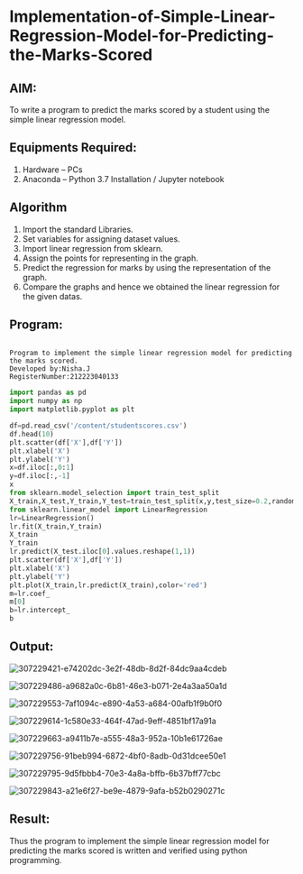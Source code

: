# Implementation-of-Simple-Linear-Regression-Model-for-Predicting-the-Marks-Scored

## AIM:
To write a program to predict the marks scored by a student using the simple linear regression model.

## Equipments Required:
1. Hardware – PCs
2. Anaconda – Python 3.7 Installation / Jupyter notebook

## Algorithm
1. Import the standard Libraries.
2. Set variables for assigning dataset values. 
3. Import linear regression from sklearn.
4. Assign the points for representing in the graph.
5. Predict the regression for marks by using the representation of the graph.
6. Compare the graphs and hence we obtained the linear regression for the given datas.

## Program:
```

Program to implement the simple linear regression model for predicting the marks scored.
Developed by:Nisha.J 
RegisterNumber:212223040133  

```
```python
import pandas as pd
import numpy as np
import matplotlib.pyplot as plt

df=pd.read_csv('/content/studentscores.csv')
df.head(10)
plt.scatter(df['X'],df['Y'])
plt.xlabel('X')
plt.ylabel('Y')
x=df.iloc[:,0:1]
y=df.iloc[:,-1]
x
from sklearn.model_selection import train_test_split
X_train,X_test,Y_train,Y_test=train_test_split(x,y,test_size=0.2,random_state=0)
from sklearn.linear_model import LinearRegression
lr=LinearRegression()
lr.fit(X_train,Y_train)
X_train
Y_train
lr.predict(X_test.iloc[0].values.reshape(1,1))
plt.scatter(df['X'],df['Y'])
plt.xlabel('X')
plt.ylabel('Y')
plt.plot(X_train,lr.predict(X_train),color='red')
m=lr.coef_
m[0]
b=lr.intercept_
b
```

## Output:
![307229421-e74202dc-3e2f-48db-8d2f-84dc9aa4cdeb](https://github.com/user-attachments/assets/f078b8d2-e868-4d15-aee8-637f592ef5ec)

![307229486-a9682a0c-6b81-46e3-b071-2e4a3aa50a1d](https://github.com/user-attachments/assets/bf1a29cf-67d0-4338-aa1d-b931ff98cf5d)

![307229553-7af1094c-e890-4a53-a684-00afb1f9b0f0](https://github.com/user-attachments/assets/9d45730f-f350-418c-a140-e57d291f1058)

![307229614-1c580e33-464f-47ad-9eff-4851bf17a91a](https://github.com/user-attachments/assets/119c03e7-d18e-4825-a8ce-76c4602c5426)

![307229663-a9411b7e-a555-48a3-952a-10b1e61726ae](https://github.com/user-attachments/assets/0f09e1d5-46c2-40af-8cec-0c9d163dd027)

![307229756-91beb994-6872-4bf0-8adb-0d31dcee50e1](https://github.com/user-attachments/assets/f5186416-2030-4477-9574-b5cfdb2f63ca)

![307229795-9d5fbbb4-70e3-4a8a-bffb-6b37bff77cbc](https://github.com/user-attachments/assets/c2e5a799-a0a7-4f64-b7f8-1034cf6548e4)

![307229843-a21e6f27-be9e-4879-9afa-b52b0290271c](https://github.com/user-attachments/assets/77b8b30c-f32f-447c-9eb1-93838b9136a2)



## Result:
Thus the program to implement the simple linear regression model for predicting the marks scored is written and verified using python programming.
